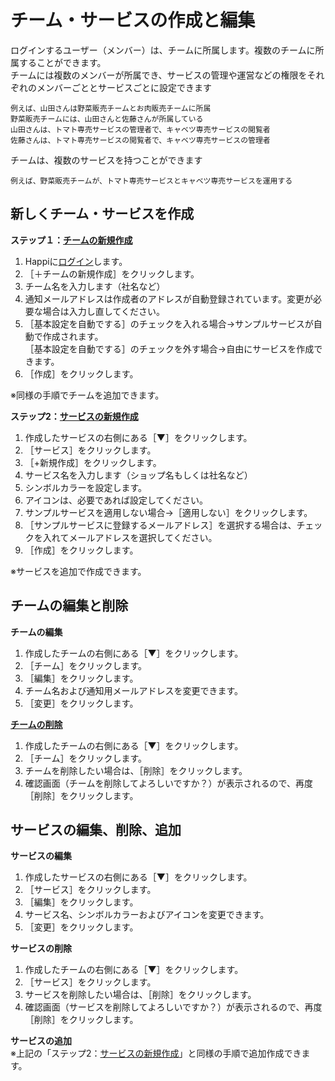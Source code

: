 # チーム・サービスの作成と編集

ログインするユーザー（メンバー）は、チームに所属します。複数のチームに所属することができます。  
チームには複数のメンバーが所属でき、サービスの管理や運営などの権限をそれぞれのメンバーごととサービスごとに設定できます
```
例えば、山田さんは野菜販売チームとお肉販売チームに所属
野菜販売チームには、山田さんと佐藤さんが所属している
山田さんは、トマト専売サービスの管理者で、キャベツ専売サービスの閲覧者
佐藤さんは、トマト専売サービスの閲覧者で、キャベツ専売サービスの管理者
```
チームは、複数のサービスを持つことができます
```
例えば、野菜販売チームが、トマト専売サービスとキャベツ専売サービスを運用する
```

## 新しくチーム・サービスを作成

**ステップ１：[チームの新規作成](https://happi.net/function/team/%e3%83%81%e3%83%bc%e3%83%a0%e3%82%92%e6%96%b0%e8%a6%8f%e4%bd%9c%e6%88%90%e3%81%99%e3%82%8b/)**  
1. Happiに[ログイン](https://team.happi.net/login)します。  
1. ［＋チームの新規作成］をクリックします。  
1. チーム名を入力します（社名など）  
1. 通知メールアドレスは作成者のアドレスが自動登録されています。変更が必要な場合は入力し直してください。
1. ［基本設定を自動でする］のチェックを入れる場合→サンプルサービスが自動で作成されます。  
   ［基本設定を自動でする］のチェックを外す場合→自由にサービスを作成できます。  
1. ［作成］をクリックします。  
 
※同様の手順でチームを追加できます。

**ステップ2：[サービスの新規作成](https://happi.net/function/authority/%e3%82%b5%e3%83%bc%e3%83%93%e3%82%b9%e3%82%92%e6%96%b0%e8%a6%8f%e4%bd%9c%e6%88%90%e3%81%99%e3%82%8b/)**    
1. 作成したサービスの右側にある［▼］をクリックします。  
1. ［サービス］をクリックします。  
1. ［+新規作成］をクリックします。  
1. サービス名を入力します（ショップ名もしくは社名など）  
1. シンボルカラーを設定します。  
1. アイコンは、必要であれば設定してください。  
1. サンプルサービスを適用しない場合→［適用しない］をクリックします。  
1. ［サンプルサービスに登録するメールアドレス］を選択する場合は、チェックを入れてメールアドレスを選択してください。  
1. ［作成］をクリックします。  
 
※サービスを追加で作成できます。


## チームの編集と削除  

**チームの編集**  
1. 作成したチームの右側にある［▼］をクリックします。  
1. ［チーム］をクリックします。  
1. ［編集］をクリックします。  
1. チーム名および通知用メールアドレスを変更できます。  
1. ［変更］をクリックします。  

 **[チームの削除](https://happi.net/function/team/%e3%83%81%e3%83%bc%e3%83%a0%e3%81%ae%e5%89%8a%e9%99%a4/)**  
1. 作成したチームの右側にある［▼］をクリックします。  
1. ［チーム］をクリックします。  
1. チームを削除したい場合は、［削除］をクリックします。  
1. 確認画面（チームを削除してよろしいですか？）が表示されるので、再度［削除］をクリックします。  


## サービスの編集、削除、追加  

 **サービスの編集**  
1. 作成したサービスの右側にある［▼］をクリックします。  
1. ［サービス］をクリックします。  
1. ［編集］をクリックします。  
1. サービス名、シンボルカラーおよびアイコンを変更できます。  
1. ［変更］をクリックします。
 
 **サービスの削除**  
1. 作成したチームの右側にある［▼］をクリックします。  
1. ［サービス］をクリックします。  
1. サービスを削除したい場合は、［削除］をクリックします。  
1. 確認画面（サービスを削除してよろしいですか？）が表示されるので、再度［削除］をクリックします。  

 **サービスの追加**  
※上記の「ステップ2：[サービスの新規作成](https://happi.net/function/authority/%e3%82%b5%e3%83%bc%e3%83%93%e3%82%b9%e3%82%92%e6%96%b0%e8%a6%8f%e4%bd%9c%e6%88%90%e3%81%99%e3%82%8b/)」と同様の手順で追加作成できます。  
